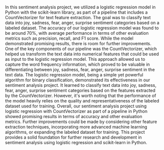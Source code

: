 In this sentiment analysis project, we utilized a logistic regression model in Python with the scikit-learn library, as part of a pipeline that includes a CountVectorizer for text feature extraction. The goal was to classify text data into joy, sadness, fear, anger, surprise sentiment categories based on a labeled dataset.
The accuracy of our logistic regression model was found to be around 70%, with average performance in terms of other evaluation metrics such as precision, recall, and F1 score. While the model demonstrated promising results, there is room for further improvements.
One of the key components of our pipeline was the CountVectorizer, which helped us transform the text data into numerical features that could be used as input to the logistic regression model. This approach allowed us to capture the word frequency information, which proved to be valuable in differentiating between joy, sadness, fear, anger, surprise sentiment in the text data.
The logistic regression model, being a simple yet powerful algorithm for binary classification, demonstrated its effectiveness in our sentiment analysis project. It learned to classify text data into joy, sadness, fear, anger, surprise sentiment categories based on the features extracted by the CountVectorizer. However, it's worth noting that the performance of the model heavily relies on the quality and representativeness of the labeled dataset used for training.
Overall, our sentiment analysis project using logistic regression with CountVectorizer as part of a pipeline in Python showed promising results in terms of accuracy and other evaluation metrics. Further improvements could be made by considering other feature extraction techniques, incorporating more advanced machine learning algorithms, or expanding the labeled dataset for training. This project provides a solid foundation for further research and development in sentiment analysis using logistic regression and scikit-learn in Python.

